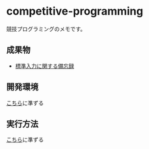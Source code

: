# competitive-programming
競技プログラミングのメモです。

## 成果物
* [標準入力に関する備忘録](./standard_input.ipynb)

## 開発環境
[こちら](https://github.com/curriculum-vitae-fukunari/sentiment-analysis)に準ずる

## 実行方法 
[こちら](https://github.com/curriculum-vitae-fukunari/sentiment-analysis)に準ずる